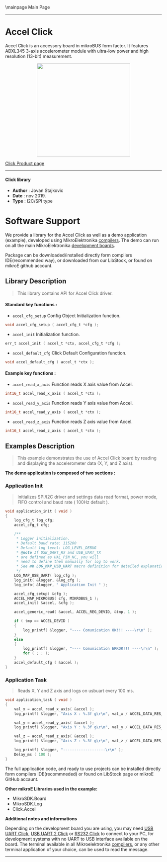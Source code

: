\mainpage Main Page
 
---
# Accel Click

Accel Click is an accessory board in mikroBUS form factor. It features ADXL345 3-axis accelerometer module with ultra-low power and high resolution (13-bit) measurement.

<p align="center">
  <img src="https://download.mikroe.com/images/click_for_ide/accel_click.png" height=300px>
</p>


[Click Product page](https://www.mikroe.com/accel-click)

---


#### Click library 

- **Author**        : Jovan Stajkovic
- **Date**          : nov 2019.
- **Type**          : I2C/SPI type


# Software Support

We provide a library for the Accel Click 
as well as a demo application (example), developed using MikroElektronika 
[compilers](https://shop.mikroe.com/compilers). 
The demo can run on all the main MikroElektronika [development boards](https://shop.mikroe.com/development-boards).

Package can be downloaded/installed directly form compilers IDE(recommended way), or downloaded from our LibStock, or found on mikroE github account. 

## Library Description

> This library contains API for Accel Click driver.

#### Standard key functions :

- `accel_cfg_setup` Config Object Initialization function.
```c
void accel_cfg_setup ( accel_cfg_t *cfg );
```

- `accel_init` Initialization function.
```c
err_t accel_init ( accel_t *ctx, accel_cfg_t *cfg );
```

- `accel_default_cfg` Click Default Configuration function.
```c
void accel_default_cfg ( accel_t *ctx );
```

#### Example key functions :

- `accel_read_x_axis` Function reads X axis value from Accel.
```c
int16_t accel_read_x_axis ( accel_t *ctx );
```
 
- `accel_read_y_axis` Function reads Y axis value from Accel.
```c
int16_t accel_read_y_axis ( accel_t *ctx );
```

- `accel_read_z_axis` Function reads Z axis value from Accel.
```c
int16_t accel_read_z_axis ( accel_t *ctx );
```

## Examples Description

> This example demonstrates the use of Accel Click board by reading and displaying the accelerometer data (X, Y, and Z axis).

**The demo application is composed of two sections :**

### Application Init 

> Initializes SPI/I2C driver and settings data read format, power mode, FIFO control and baud rate ( 100Hz default ).

```c
void application_init ( void )
{
    log_cfg_t log_cfg;
    accel_cfg_t cfg;

    /** 
     * Logger initialization.
     * Default baud rate: 115200
     * Default log level: LOG_LEVEL_DEBUG
     * @note If USB_UART_RX and USB_UART_TX 
     * are defined as HAL_PIN_NC, you will 
     * need to define them manually for log to work. 
     * See @b LOG_MAP_USB_UART macro definition for detailed explanation.
     */
    LOG_MAP_USB_UART( log_cfg );
    log_init( &logger, &log_cfg );
    log_info( &logger, " Application Init " );

    accel_cfg_setup( &cfg );
    ACCEL_MAP_MIKROBUS( cfg, MIKROBUS_1 );
    accel_init( &accel, &cfg );

    accel_generic_read( &accel, ACCEL_REG_DEVID, &tmp, 1 );

    if ( tmp == ACCEL_DEVID )
    {
        log_printf( &logger, "---- Comunication OK!!! ----\r\n" );
    }
    else
    {
        log_printf( &logger, "---- Comunication ERROR!!! ----\r\n" );
        for ( ; ; );
    }
    accel_default_cfg ( &accel );
}
```

### Application Task

> Reads X, Y and Z axis and logs on usbuart every 100 ms.

```c
void application_task ( void )
{
    val_x = accel_read_x_axis( &accel );
    log_printf( &logger, "Axis X : %.3f g\r\n", val_x / ACCEL_DATA_RES_LSB_PER_G );

    val_y = accel_read_y_axis( &accel );
    log_printf( &logger, "Axis Y : %.3f g\r\n", val_y / ACCEL_DATA_RES_LSB_PER_G );

    val_z = accel_read_z_axis( &accel );
    log_printf( &logger, "Axis Z : %.3f g\r\n", val_z / ACCEL_DATA_RES_LSB_PER_G );

    log_printf( &logger, "-------------------\r\n" );
    Delay_ms ( 100 );
}
```

The full application code, and ready to use projects can be  installed directly form compilers IDE(recommneded) or found on LibStock page or mikroE GitHub accaunt.

**Other mikroE Libraries used in the example:** 

- MikroSDK.Board
- MikroSDK.Log
- Click.Accel

**Additional notes and informations**

Depending on the development board you are using, you may need 
[USB UART Click](https://shop.mikroe.com/usb-uart-click), 
[USB UART 2 Click](https://shop.mikroe.com/usb-uart-2-click) or 
[RS232 Click](https://shop.mikroe.com/rs232-click) to connect to your PC, for 
development systems with no UART to USB interface available on the board. The 
terminal available in all Mikroelektronika 
[compilers](https://shop.mikroe.com/compilers), or any other terminal application 
of your choice, can be used to read the message.



---
